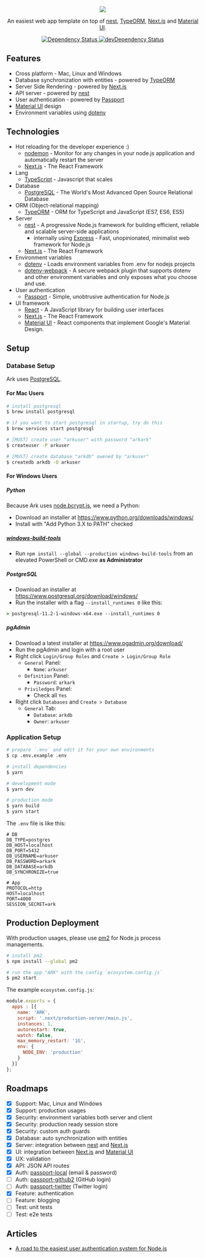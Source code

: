<p align="center"><img src="https://i.imgur.com/NjfVsRm.png"></p>

<p align="center">An easiest web app template on top of <a href="https://nestjs.com/">nest</a>, <a href="http://typeorm.io/">TypeORM</a>, <a href="https://nextjs.org/">Next.js</a> and <a href="https://material-ui.com/">Material UI</a>.</p>

<div align="center">
  <a href="https://david-dm.org/saltyshiomix/ark">
    <img src="https://david-dm.org/saltyshiomix/ark.svg" alt="Dependency Status" />
  </a>
  <a href="https://david-dm.org/saltyshiomix/ark?type=dev"> 
    <img src="https://david-dm.org/saltyshiomix/ark/dev-status.svg" alt="devDependency Status" />
  </a>
</div>

## Features

- Cross platform - Mac, Linux and Windows
- Database synchronization with entities - powered by [TypeORM](http://typeorm.io/)
- Server Side Rendering - powered by [Next.js](https://nextjs.org/)
- API server - powered by [nest](https://nestjs.com/)
- User authentication - powered by [Passport](http://www.passportjs.org/)
- [Material UI](https://material-ui.com/) design
- Environment variables using [dotenv](https://github.com/motdotla/dotenv/)

## Technologies

- Hot reloading for the developer experience :)
    - [nodemon](https://nodemon.io/) - Monitor for any changes in your node.js application and automatically restart the server
    - [Next.js](https://nextjs.org/) - The React Framework
- Lang
    - [TypeScript](https://www.typescriptlang.org/) - Javascript that scales
- Database
    - [PostgreSQL](https://www.postgresql.org/) - The World's Most Advanced Open Source Relational Database
- ORM (Object-relational mapping)
    - [TypeORM](http://typeorm.io/) - ORM for TypeScript and JavaScript (ES7, ES6, ES5)
- Server
    - [nest](https://nestjs.com/) - A progressive Node.js framework for building efficient, reliable and scalable server-side applications
        - internally using [Express](https://expressjs.com/) - Fast, unopinionated, minimalist web framework for Node.js
    - [Next.js](https://nextjs.org/) - The React Framework
- Environment variables
    - [dotenv](https://github.com/motdotla/dotenv/) - Loads environment variables from .env for nodejs projects
    - [dotenv-webpack](https://github.com/mrsteele/dotenv-webpack/) - A secure webpack plugin that supports dotenv and other environment variables and only exposes what you choose and use.
- User authentication
    - [Passport](http://www.passportjs.org/) - Simple, unobtrusive authentication for Node.js
- UI framework
    - [React](https://reactjs.org/) - A JavaScript library for building user interfaces
    - [Next.js](https://nextjs.org/) - The React Framework
    - [Material UI](https://material-ui.com/) - React components that implement Google's Material Design.

## Setup

### Database Setup

Ark uses [PostgreSQL](https://www.postgresql.org/).

#### For Mac Users

```bash
# install postgresql
$ brew install postgresql

# if you want to start postgresql in startup, try do this
$ brew services start postgresql

# [MUST] create user "arkuser" with password "arkark"
$ createuser -P arkuser

# [MUST] create database "arkdb" owened by "arkuser"
$ createdb arkdb -O arkuser
```

#### For Windows Users

##### Python

Because Ark uses [node.bcrypt.js](https://github.com/kelektiv/node.bcrypt.js/), we need a Python:

- Download an installer at <https://www.python.org/downloads/windows/>
- Install with "Add Python 3.X to PATH" checked

##### [windows-build-tools](https://github.com/felixrieseberg/windows-build-tools/)

- Run `npm install --global --production windows-build-tools` from an elevated PowerShell or CMD.exe **as Administrator**

##### PostgreSQL

- Download an installer at <https://www.postgresql.org/download/windows/>
- Run the installer with a flag `--install_runtimes 0` like this:

```cmd
> postgresql-11.2-1-windows-x64.exe --install_runtimes 0
```

##### pgAdmin

- Download a latest installer at <https://www.pgadmin.org/download/>
- Run the pgAdmin and login with a root user
- Right click `Login/Group Roles` and `Create > Login/Group Role`
    - `General` Panel:
        - `Name`: `arkuser`
    - `Definition` Panel:
        - `Password`: `arkark`
    - `Priviledges` Panel:
        - Check all `Yes`
- Right click `Databases` and `Create > Database`
    - `General` Tab:
        - `Database`: `arkdb`
        - `Owner`: `arkuser`

### Application Setup

```bash
# prepare `.env` and edit it for your own environments
$ cp .env.example .env

# install dependencies
$ yarn

# development mode
$ yarn dev

# production mode
$ yarn build
$ yarn start
```

The `.env` file is like this:

```
# DB
DB_TYPE=postgres
DB_HOST=localhost
DB_PORT=5432
DB_USERNAME=arkuser
DB_PASSWORD=arkark
DB_DATABASE=arkdb
DB_SYNCHRONIZE=true

# App
PROTOCOL=http
HOST=localhost
PORT=4000
SESSION_SECRET=ark
```

## Production Deployment

With production usages, please use [pm2](https://github.com/Unitech/pm2/) for Node.js process managements.

```bash
# install pm2
$ npm install --global pm2

# run the app "ARK" with the config `ecosystem.config.js`
$ pm2 start
```

The example `ecosystem.config.js`:

```js
module.exports = {
  apps : [{
    name: 'ARK',
    script: '.next/production-server/main.js',
    instances: 1,
    autorestart: true,
    watch: false,
    max_memory_restart: '1G',
    env: {
      NODE_ENV: 'production'
    }
  }]
};
```

## Roadmaps

- [x] Support: Mac, Linux and Windows
- [x] Support: production usages
- [x] Security: environment variables both server and client
- [x] Security: production ready session store
- [x] Security: custom auth guards
- [x] Database: auto synchronization with entities
- [x] Server: integration between [nest](https://nestjs.com/) and [Next.js](https://nextjs.org/)
- [x] UI: integration between [Next.js](https://nextjs.org/) and [Material UI](https://material-ui.com/)
- [x] UX: validation
- [x] API: JSON API routes
- [x] Auth: [passport-local](https://github.com/jaredhanson/passport-local) (email & password)
- [ ] Auth: [passport-github2](https://github.com/cfsghost/passport-github) (GitHub login)
- [ ] Auth: [passport-twitter](https://github.com/jaredhanson/passport-twitter) (Twitter login)
- [x] Feature: authentication
- [ ] Feature: blogging
- [ ] Test: unit tests
- [ ] Test: e2e tests

## Articles

- [A road to the easiest user authentication system for Node.js](https://dev.to/saltyshiomix/a-road-to-the-easiest-user-authentication-system-for-nodejs-138f)
